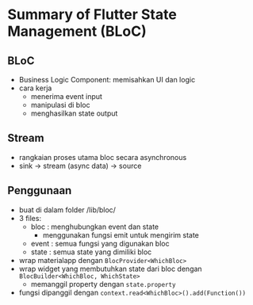 # Summary of Flutter State Management (BLoC)

## BLoC

- Business Logic Component: memisahkan UI dan logic
- cara kerja
  - menerima event input
  - manipulasi di bloc
  - menghasilkan state output

## Stream

- rangkaian proses utama bloc secara asynchronous
- sink -> stream (async data) -> source

## Penggunaan

- buat di dalam folder /lib/bloc/
- 3 files:
  - bloc : menghubungkan event dan state
    - menggunakan fungsi emit untuk mengirim state
  - event : semua fungsi yang digunakan bloc
  - state : semua state yang dimiliki bloc
- wrap materialapp dengan `BlocProvider<WhichBloc>`
- wrap widget yang membutuhkan state dari bloc dengan `BlocBuilder<WhichBloc, WhichState>`
  - memanggil property dengan `state.property`
- fungsi dipanggil dengan `context.read<WhichBloc>().add(Function())`
